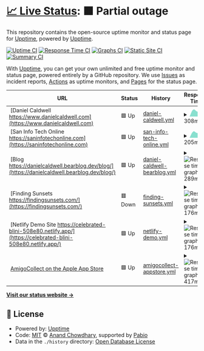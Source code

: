 # [📈 Live Status](https://upptime.github.io/upptime): <!--live status--> **🟧 Partial outage**

This repository contains the open-source uptime monitor and status page for [Upptime](https://upptime.js.org), powered by [Upptime](https://github.com/upptime/upptime).

[![Uptime CI](https://github.com/danielcaldwell/uptime/workflows/Uptime%20CI/badge.svg)](https://github.com/danielcaldwell/uptime/actions?query=workflow%3A%22Uptime+CI%22)
[![Response Time CI](https://github.com/danielcaldwell/uptime/workflows/Response%20Time%20CI/badge.svg)](https://github.com/danielcaldwell/uptime/actions?query=workflow%3A%22Response+Time+CI%22)
[![Graphs CI](https://github.com/danielcaldwell/uptime/workflows/Graphs%20CI/badge.svg)](https://github.com/danielcaldwell/uptime/actions?query=workflow%3A%22Graphs+CI%22)
[![Static Site CI](https://github.com/danielcaldwell/uptime/workflows/Static%20Site%20CI/badge.svg)](https://github.com/danielcaldwell/uptime/actions?query=workflow%3A%22Static+Site+CI%22)
[![Summary CI](https://github.com/danielcaldwell/uptime/workflows/Summary%20CI/badge.svg)](https://github.com/danielcaldwell/uptime/actions?query=workflow%3A%22Summary+CI%22)

With [Upptime](https://upptime.js.org), you can get your own unlimited and free uptime monitor and status page, powered entirely by a GitHub repository. We use [Issues](https://github.com/upptime/upptime/issues) as incident reports, [Actions](https://github.com/danielcaldwell/uptime/actions) as uptime monitors, and [Pages](https://upptime.github.io/upptime) for the status page.

<!--start: status pages-->
<!-- This summary is generated by Upptime (https://github.com/upptime/upptime) -->
<!-- Do not edit this manually, your changes will be overwritten -->
<!-- prettier-ignore -->
| URL | Status | History | Response Time | Uptime |
| --- | ------ | ------- | ------------- | ------ |
| <img alt="" src="https://icons.duckduckgo.com/ip3/www.danielcaldwell.com.ico" height="13"> [Daniel Caldwell https://www.danielcaldwell.com](https://www.danielcaldwell.com) | 🟩 Up | [daniel-caldwell.yml](https://github.com/danielcaldwell/uptime/commits/HEAD/history/daniel-caldwell.yml) | <details><summary><img alt="Response time graph" src="./graphs/daniel-caldwell/response-time-week.png" height="20"> 308ms</summary><br><a href="https://danielcaldwell.github.io/uptime/history/daniel-caldwell"><img alt="Response time 324" src="https://img.shields.io/endpoint?url=https%3A%2F%2Fraw.githubusercontent.com%2Fdanielcaldwell%2Fuptime%2FHEAD%2Fapi%2Fdaniel-caldwell%2Fresponse-time.json"></a><br><a href="https://danielcaldwell.github.io/uptime/history/daniel-caldwell"><img alt="24-hour response time 285" src="https://img.shields.io/endpoint?url=https%3A%2F%2Fraw.githubusercontent.com%2Fdanielcaldwell%2Fuptime%2FHEAD%2Fapi%2Fdaniel-caldwell%2Fresponse-time-day.json"></a><br><a href="https://danielcaldwell.github.io/uptime/history/daniel-caldwell"><img alt="7-day response time 308" src="https://img.shields.io/endpoint?url=https%3A%2F%2Fraw.githubusercontent.com%2Fdanielcaldwell%2Fuptime%2FHEAD%2Fapi%2Fdaniel-caldwell%2Fresponse-time-week.json"></a><br><a href="https://danielcaldwell.github.io/uptime/history/daniel-caldwell"><img alt="30-day response time 394" src="https://img.shields.io/endpoint?url=https%3A%2F%2Fraw.githubusercontent.com%2Fdanielcaldwell%2Fuptime%2FHEAD%2Fapi%2Fdaniel-caldwell%2Fresponse-time-month.json"></a><br><a href="https://danielcaldwell.github.io/uptime/history/daniel-caldwell"><img alt="1-year response time 324" src="https://img.shields.io/endpoint?url=https%3A%2F%2Fraw.githubusercontent.com%2Fdanielcaldwell%2Fuptime%2FHEAD%2Fapi%2Fdaniel-caldwell%2Fresponse-time-year.json"></a></details> | <details><summary><a href="https://danielcaldwell.github.io/uptime/history/daniel-caldwell">100.00%</a></summary><a href="https://danielcaldwell.github.io/uptime/history/daniel-caldwell"><img alt="All-time uptime 99.96%" src="https://img.shields.io/endpoint?url=https%3A%2F%2Fraw.githubusercontent.com%2Fdanielcaldwell%2Fuptime%2FHEAD%2Fapi%2Fdaniel-caldwell%2Fuptime.json"></a><br><a href="https://danielcaldwell.github.io/uptime/history/daniel-caldwell"><img alt="24-hour uptime 100.00%" src="https://img.shields.io/endpoint?url=https%3A%2F%2Fraw.githubusercontent.com%2Fdanielcaldwell%2Fuptime%2FHEAD%2Fapi%2Fdaniel-caldwell%2Fuptime-day.json"></a><br><a href="https://danielcaldwell.github.io/uptime/history/daniel-caldwell"><img alt="7-day uptime 100.00%" src="https://img.shields.io/endpoint?url=https%3A%2F%2Fraw.githubusercontent.com%2Fdanielcaldwell%2Fuptime%2FHEAD%2Fapi%2Fdaniel-caldwell%2Fuptime-week.json"></a><br><a href="https://danielcaldwell.github.io/uptime/history/daniel-caldwell"><img alt="30-day uptime 100.00%" src="https://img.shields.io/endpoint?url=https%3A%2F%2Fraw.githubusercontent.com%2Fdanielcaldwell%2Fuptime%2FHEAD%2Fapi%2Fdaniel-caldwell%2Fuptime-month.json"></a><br><a href="https://danielcaldwell.github.io/uptime/history/daniel-caldwell"><img alt="1-year uptime 99.96%" src="https://img.shields.io/endpoint?url=https%3A%2F%2Fraw.githubusercontent.com%2Fdanielcaldwell%2Fuptime%2FHEAD%2Fapi%2Fdaniel-caldwell%2Fuptime-year.json"></a></details>
| <img alt="" src="https://icons.duckduckgo.com/ip3/saninfotechonline.com.ico" height="13"> [San Info Tech Online https://saninfotechonline.com](https://saninfotechonline.com) | 🟩 Up | [san-info-tech-online.yml](https://github.com/danielcaldwell/uptime/commits/HEAD/history/san-info-tech-online.yml) | <details><summary><img alt="Response time graph" src="./graphs/san-info-tech-online/response-time-week.png" height="20"> 205ms</summary><br><a href="https://danielcaldwell.github.io/uptime/history/san-info-tech-online"><img alt="Response time 273" src="https://img.shields.io/endpoint?url=https%3A%2F%2Fraw.githubusercontent.com%2Fdanielcaldwell%2Fuptime%2FHEAD%2Fapi%2Fsan-info-tech-online%2Fresponse-time.json"></a><br><a href="https://danielcaldwell.github.io/uptime/history/san-info-tech-online"><img alt="24-hour response time 170" src="https://img.shields.io/endpoint?url=https%3A%2F%2Fraw.githubusercontent.com%2Fdanielcaldwell%2Fuptime%2FHEAD%2Fapi%2Fsan-info-tech-online%2Fresponse-time-day.json"></a><br><a href="https://danielcaldwell.github.io/uptime/history/san-info-tech-online"><img alt="7-day response time 205" src="https://img.shields.io/endpoint?url=https%3A%2F%2Fraw.githubusercontent.com%2Fdanielcaldwell%2Fuptime%2FHEAD%2Fapi%2Fsan-info-tech-online%2Fresponse-time-week.json"></a><br><a href="https://danielcaldwell.github.io/uptime/history/san-info-tech-online"><img alt="30-day response time 193" src="https://img.shields.io/endpoint?url=https%3A%2F%2Fraw.githubusercontent.com%2Fdanielcaldwell%2Fuptime%2FHEAD%2Fapi%2Fsan-info-tech-online%2Fresponse-time-month.json"></a><br><a href="https://danielcaldwell.github.io/uptime/history/san-info-tech-online"><img alt="1-year response time 273" src="https://img.shields.io/endpoint?url=https%3A%2F%2Fraw.githubusercontent.com%2Fdanielcaldwell%2Fuptime%2FHEAD%2Fapi%2Fsan-info-tech-online%2Fresponse-time-year.json"></a></details> | <details><summary><a href="https://danielcaldwell.github.io/uptime/history/san-info-tech-online">100.00%</a></summary><a href="https://danielcaldwell.github.io/uptime/history/san-info-tech-online"><img alt="All-time uptime 82.32%" src="https://img.shields.io/endpoint?url=https%3A%2F%2Fraw.githubusercontent.com%2Fdanielcaldwell%2Fuptime%2FHEAD%2Fapi%2Fsan-info-tech-online%2Fuptime.json"></a><br><a href="https://danielcaldwell.github.io/uptime/history/san-info-tech-online"><img alt="24-hour uptime 100.00%" src="https://img.shields.io/endpoint?url=https%3A%2F%2Fraw.githubusercontent.com%2Fdanielcaldwell%2Fuptime%2FHEAD%2Fapi%2Fsan-info-tech-online%2Fuptime-day.json"></a><br><a href="https://danielcaldwell.github.io/uptime/history/san-info-tech-online"><img alt="7-day uptime 100.00%" src="https://img.shields.io/endpoint?url=https%3A%2F%2Fraw.githubusercontent.com%2Fdanielcaldwell%2Fuptime%2FHEAD%2Fapi%2Fsan-info-tech-online%2Fuptime-week.json"></a><br><a href="https://danielcaldwell.github.io/uptime/history/san-info-tech-online"><img alt="30-day uptime 42.37%" src="https://img.shields.io/endpoint?url=https%3A%2F%2Fraw.githubusercontent.com%2Fdanielcaldwell%2Fuptime%2FHEAD%2Fapi%2Fsan-info-tech-online%2Fuptime-month.json"></a><br><a href="https://danielcaldwell.github.io/uptime/history/san-info-tech-online"><img alt="1-year uptime 82.32%" src="https://img.shields.io/endpoint?url=https%3A%2F%2Fraw.githubusercontent.com%2Fdanielcaldwell%2Fuptime%2FHEAD%2Fapi%2Fsan-info-tech-online%2Fuptime-year.json"></a></details>
| <img alt="" src="https://icons.duckduckgo.com/ip3/danielcaldwell.bearblog.dev.ico" height="13"> [Blog https://danielcaldwell.bearblog.dev/blog/](https://danielcaldwell.bearblog.dev/blog/) | 🟩 Up | [daniel-caldwell-bearblog.yml](https://github.com/danielcaldwell/uptime/commits/HEAD/history/daniel-caldwell-bearblog.yml) | <details><summary><img alt="Response time graph" src="./graphs/daniel-caldwell-bearblog/response-time-week.png" height="20"> 289ms</summary><br><a href="https://danielcaldwell.github.io/uptime/history/daniel-caldwell-bearblog"><img alt="Response time 304" src="https://img.shields.io/endpoint?url=https%3A%2F%2Fraw.githubusercontent.com%2Fdanielcaldwell%2Fuptime%2FHEAD%2Fapi%2Fdaniel-caldwell-bearblog%2Fresponse-time.json"></a><br><a href="https://danielcaldwell.github.io/uptime/history/daniel-caldwell-bearblog"><img alt="24-hour response time 245" src="https://img.shields.io/endpoint?url=https%3A%2F%2Fraw.githubusercontent.com%2Fdanielcaldwell%2Fuptime%2FHEAD%2Fapi%2Fdaniel-caldwell-bearblog%2Fresponse-time-day.json"></a><br><a href="https://danielcaldwell.github.io/uptime/history/daniel-caldwell-bearblog"><img alt="7-day response time 289" src="https://img.shields.io/endpoint?url=https%3A%2F%2Fraw.githubusercontent.com%2Fdanielcaldwell%2Fuptime%2FHEAD%2Fapi%2Fdaniel-caldwell-bearblog%2Fresponse-time-week.json"></a><br><a href="https://danielcaldwell.github.io/uptime/history/daniel-caldwell-bearblog"><img alt="30-day response time 481" src="https://img.shields.io/endpoint?url=https%3A%2F%2Fraw.githubusercontent.com%2Fdanielcaldwell%2Fuptime%2FHEAD%2Fapi%2Fdaniel-caldwell-bearblog%2Fresponse-time-month.json"></a><br><a href="https://danielcaldwell.github.io/uptime/history/daniel-caldwell-bearblog"><img alt="1-year response time 304" src="https://img.shields.io/endpoint?url=https%3A%2F%2Fraw.githubusercontent.com%2Fdanielcaldwell%2Fuptime%2FHEAD%2Fapi%2Fdaniel-caldwell-bearblog%2Fresponse-time-year.json"></a></details> | <details><summary><a href="https://danielcaldwell.github.io/uptime/history/daniel-caldwell-bearblog">100.00%</a></summary><a href="https://danielcaldwell.github.io/uptime/history/daniel-caldwell-bearblog"><img alt="All-time uptime 99.99%" src="https://img.shields.io/endpoint?url=https%3A%2F%2Fraw.githubusercontent.com%2Fdanielcaldwell%2Fuptime%2FHEAD%2Fapi%2Fdaniel-caldwell-bearblog%2Fuptime.json"></a><br><a href="https://danielcaldwell.github.io/uptime/history/daniel-caldwell-bearblog"><img alt="24-hour uptime 100.00%" src="https://img.shields.io/endpoint?url=https%3A%2F%2Fraw.githubusercontent.com%2Fdanielcaldwell%2Fuptime%2FHEAD%2Fapi%2Fdaniel-caldwell-bearblog%2Fuptime-day.json"></a><br><a href="https://danielcaldwell.github.io/uptime/history/daniel-caldwell-bearblog"><img alt="7-day uptime 100.00%" src="https://img.shields.io/endpoint?url=https%3A%2F%2Fraw.githubusercontent.com%2Fdanielcaldwell%2Fuptime%2FHEAD%2Fapi%2Fdaniel-caldwell-bearblog%2Fuptime-week.json"></a><br><a href="https://danielcaldwell.github.io/uptime/history/daniel-caldwell-bearblog"><img alt="30-day uptime 100.00%" src="https://img.shields.io/endpoint?url=https%3A%2F%2Fraw.githubusercontent.com%2Fdanielcaldwell%2Fuptime%2FHEAD%2Fapi%2Fdaniel-caldwell-bearblog%2Fuptime-month.json"></a><br><a href="https://danielcaldwell.github.io/uptime/history/daniel-caldwell-bearblog"><img alt="1-year uptime 99.99%" src="https://img.shields.io/endpoint?url=https%3A%2F%2Fraw.githubusercontent.com%2Fdanielcaldwell%2Fuptime%2FHEAD%2Fapi%2Fdaniel-caldwell-bearblog%2Fuptime-year.json"></a></details>
| <img alt="" src="https://icons.duckduckgo.com/ip3/findingsunsets.com.ico" height="13"> [Finding Sunsets https://findingsunsets.com/](https://findingsunsets.com/) | 🟥 Down | [finding-sunsets.yml](https://github.com/danielcaldwell/uptime/commits/HEAD/history/finding-sunsets.yml) | <details><summary><img alt="Response time graph" src="./graphs/finding-sunsets/response-time-week.png" height="20"> 176ms</summary><br><a href="https://danielcaldwell.github.io/uptime/history/finding-sunsets"><img alt="Response time 500" src="https://img.shields.io/endpoint?url=https%3A%2F%2Fraw.githubusercontent.com%2Fdanielcaldwell%2Fuptime%2FHEAD%2Fapi%2Ffinding-sunsets%2Fresponse-time.json"></a><br><a href="https://danielcaldwell.github.io/uptime/history/finding-sunsets"><img alt="24-hour response time 105" src="https://img.shields.io/endpoint?url=https%3A%2F%2Fraw.githubusercontent.com%2Fdanielcaldwell%2Fuptime%2FHEAD%2Fapi%2Ffinding-sunsets%2Fresponse-time-day.json"></a><br><a href="https://danielcaldwell.github.io/uptime/history/finding-sunsets"><img alt="7-day response time 176" src="https://img.shields.io/endpoint?url=https%3A%2F%2Fraw.githubusercontent.com%2Fdanielcaldwell%2Fuptime%2FHEAD%2Fapi%2Ffinding-sunsets%2Fresponse-time-week.json"></a><br><a href="https://danielcaldwell.github.io/uptime/history/finding-sunsets"><img alt="30-day response time 168" src="https://img.shields.io/endpoint?url=https%3A%2F%2Fraw.githubusercontent.com%2Fdanielcaldwell%2Fuptime%2FHEAD%2Fapi%2Ffinding-sunsets%2Fresponse-time-month.json"></a><br><a href="https://danielcaldwell.github.io/uptime/history/finding-sunsets"><img alt="1-year response time 500" src="https://img.shields.io/endpoint?url=https%3A%2F%2Fraw.githubusercontent.com%2Fdanielcaldwell%2Fuptime%2FHEAD%2Fapi%2Ffinding-sunsets%2Fresponse-time-year.json"></a></details> | <details><summary><a href="https://danielcaldwell.github.io/uptime/history/finding-sunsets">0.00%</a></summary><a href="https://danielcaldwell.github.io/uptime/history/finding-sunsets"><img alt="All-time uptime 72.22%" src="https://img.shields.io/endpoint?url=https%3A%2F%2Fraw.githubusercontent.com%2Fdanielcaldwell%2Fuptime%2FHEAD%2Fapi%2Ffinding-sunsets%2Fuptime.json"></a><br><a href="https://danielcaldwell.github.io/uptime/history/finding-sunsets"><img alt="24-hour uptime 0.00%" src="https://img.shields.io/endpoint?url=https%3A%2F%2Fraw.githubusercontent.com%2Fdanielcaldwell%2Fuptime%2FHEAD%2Fapi%2Ffinding-sunsets%2Fuptime-day.json"></a><br><a href="https://danielcaldwell.github.io/uptime/history/finding-sunsets"><img alt="7-day uptime 0.00%" src="https://img.shields.io/endpoint?url=https%3A%2F%2Fraw.githubusercontent.com%2Fdanielcaldwell%2Fuptime%2FHEAD%2Fapi%2Ffinding-sunsets%2Fuptime-week.json"></a><br><a href="https://danielcaldwell.github.io/uptime/history/finding-sunsets"><img alt="30-day uptime 0.00%" src="https://img.shields.io/endpoint?url=https%3A%2F%2Fraw.githubusercontent.com%2Fdanielcaldwell%2Fuptime%2FHEAD%2Fapi%2Ffinding-sunsets%2Fuptime-month.json"></a><br><a href="https://danielcaldwell.github.io/uptime/history/finding-sunsets"><img alt="1-year uptime 72.22%" src="https://img.shields.io/endpoint?url=https%3A%2F%2Fraw.githubusercontent.com%2Fdanielcaldwell%2Fuptime%2FHEAD%2Fapi%2Ffinding-sunsets%2Fuptime-year.json"></a></details>
| <img alt="" src="https://icons.duckduckgo.com/ip3/celebrated-blini-508e80.netlify.app.ico" height="13"> [Netlify Demo Site https://celebrated-blini-508e80.netlify.app/](https://celebrated-blini-508e80.netlify.app/) | 🟩 Up | [netlify-demo.yml](https://github.com/danielcaldwell/uptime/commits/HEAD/history/netlify-demo.yml) | <details><summary><img alt="Response time graph" src="./graphs/netlify-demo/response-time-week.png" height="20"> 176ms</summary><br><a href="https://danielcaldwell.github.io/uptime/history/netlify-demo"><img alt="Response time 196" src="https://img.shields.io/endpoint?url=https%3A%2F%2Fraw.githubusercontent.com%2Fdanielcaldwell%2Fuptime%2FHEAD%2Fapi%2Fnetlify-demo%2Fresponse-time.json"></a><br><a href="https://danielcaldwell.github.io/uptime/history/netlify-demo"><img alt="24-hour response time 66" src="https://img.shields.io/endpoint?url=https%3A%2F%2Fraw.githubusercontent.com%2Fdanielcaldwell%2Fuptime%2FHEAD%2Fapi%2Fnetlify-demo%2Fresponse-time-day.json"></a><br><a href="https://danielcaldwell.github.io/uptime/history/netlify-demo"><img alt="7-day response time 176" src="https://img.shields.io/endpoint?url=https%3A%2F%2Fraw.githubusercontent.com%2Fdanielcaldwell%2Fuptime%2FHEAD%2Fapi%2Fnetlify-demo%2Fresponse-time-week.json"></a><br><a href="https://danielcaldwell.github.io/uptime/history/netlify-demo"><img alt="30-day response time 167" src="https://img.shields.io/endpoint?url=https%3A%2F%2Fraw.githubusercontent.com%2Fdanielcaldwell%2Fuptime%2FHEAD%2Fapi%2Fnetlify-demo%2Fresponse-time-month.json"></a><br><a href="https://danielcaldwell.github.io/uptime/history/netlify-demo"><img alt="1-year response time 196" src="https://img.shields.io/endpoint?url=https%3A%2F%2Fraw.githubusercontent.com%2Fdanielcaldwell%2Fuptime%2FHEAD%2Fapi%2Fnetlify-demo%2Fresponse-time-year.json"></a></details> | <details><summary><a href="https://danielcaldwell.github.io/uptime/history/netlify-demo">100.00%</a></summary><a href="https://danielcaldwell.github.io/uptime/history/netlify-demo"><img alt="All-time uptime 100.00%" src="https://img.shields.io/endpoint?url=https%3A%2F%2Fraw.githubusercontent.com%2Fdanielcaldwell%2Fuptime%2FHEAD%2Fapi%2Fnetlify-demo%2Fuptime.json"></a><br><a href="https://danielcaldwell.github.io/uptime/history/netlify-demo"><img alt="24-hour uptime 100.00%" src="https://img.shields.io/endpoint?url=https%3A%2F%2Fraw.githubusercontent.com%2Fdanielcaldwell%2Fuptime%2FHEAD%2Fapi%2Fnetlify-demo%2Fuptime-day.json"></a><br><a href="https://danielcaldwell.github.io/uptime/history/netlify-demo"><img alt="7-day uptime 100.00%" src="https://img.shields.io/endpoint?url=https%3A%2F%2Fraw.githubusercontent.com%2Fdanielcaldwell%2Fuptime%2FHEAD%2Fapi%2Fnetlify-demo%2Fuptime-week.json"></a><br><a href="https://danielcaldwell.github.io/uptime/history/netlify-demo"><img alt="30-day uptime 100.00%" src="https://img.shields.io/endpoint?url=https%3A%2F%2Fraw.githubusercontent.com%2Fdanielcaldwell%2Fuptime%2FHEAD%2Fapi%2Fnetlify-demo%2Fuptime-month.json"></a><br><a href="https://danielcaldwell.github.io/uptime/history/netlify-demo"><img alt="1-year uptime 100.00%" src="https://img.shields.io/endpoint?url=https%3A%2F%2Fraw.githubusercontent.com%2Fdanielcaldwell%2Fuptime%2FHEAD%2Fapi%2Fnetlify-demo%2Fuptime-year.json"></a></details>
| <img alt="" src="https://icons.duckduckgo.com/ip3/apps.apple.com.ico" height="13"> [AmigoCollect on the Apple App Store](https://apps.apple.com/us/app/amigocollect/id1472415807) | 🟩 Up | [amigocollect-appstore.yml](https://github.com/danielcaldwell/uptime/commits/HEAD/history/amigocollect-appstore.yml) | <details><summary><img alt="Response time graph" src="./graphs/amigocollect-appstore/response-time-week.png" height="20"> 417ms</summary><br><a href="https://danielcaldwell.github.io/uptime/history/amigocollect-appstore"><img alt="Response time 347" src="https://img.shields.io/endpoint?url=https%3A%2F%2Fraw.githubusercontent.com%2Fdanielcaldwell%2Fuptime%2FHEAD%2Fapi%2Famigocollect-appstore%2Fresponse-time.json"></a><br><a href="https://danielcaldwell.github.io/uptime/history/amigocollect-appstore"><img alt="24-hour response time 241" src="https://img.shields.io/endpoint?url=https%3A%2F%2Fraw.githubusercontent.com%2Fdanielcaldwell%2Fuptime%2FHEAD%2Fapi%2Famigocollect-appstore%2Fresponse-time-day.json"></a><br><a href="https://danielcaldwell.github.io/uptime/history/amigocollect-appstore"><img alt="7-day response time 417" src="https://img.shields.io/endpoint?url=https%3A%2F%2Fraw.githubusercontent.com%2Fdanielcaldwell%2Fuptime%2FHEAD%2Fapi%2Famigocollect-appstore%2Fresponse-time-week.json"></a><br><a href="https://danielcaldwell.github.io/uptime/history/amigocollect-appstore"><img alt="30-day response time 347" src="https://img.shields.io/endpoint?url=https%3A%2F%2Fraw.githubusercontent.com%2Fdanielcaldwell%2Fuptime%2FHEAD%2Fapi%2Famigocollect-appstore%2Fresponse-time-month.json"></a><br><a href="https://danielcaldwell.github.io/uptime/history/amigocollect-appstore"><img alt="1-year response time 347" src="https://img.shields.io/endpoint?url=https%3A%2F%2Fraw.githubusercontent.com%2Fdanielcaldwell%2Fuptime%2FHEAD%2Fapi%2Famigocollect-appstore%2Fresponse-time-year.json"></a></details> | <details><summary><a href="https://danielcaldwell.github.io/uptime/history/amigocollect-appstore">100.00%</a></summary><a href="https://danielcaldwell.github.io/uptime/history/amigocollect-appstore"><img alt="All-time uptime 100.00%" src="https://img.shields.io/endpoint?url=https%3A%2F%2Fraw.githubusercontent.com%2Fdanielcaldwell%2Fuptime%2FHEAD%2Fapi%2Famigocollect-appstore%2Fuptime.json"></a><br><a href="https://danielcaldwell.github.io/uptime/history/amigocollect-appstore"><img alt="24-hour uptime 100.00%" src="https://img.shields.io/endpoint?url=https%3A%2F%2Fraw.githubusercontent.com%2Fdanielcaldwell%2Fuptime%2FHEAD%2Fapi%2Famigocollect-appstore%2Fuptime-day.json"></a><br><a href="https://danielcaldwell.github.io/uptime/history/amigocollect-appstore"><img alt="7-day uptime 100.00%" src="https://img.shields.io/endpoint?url=https%3A%2F%2Fraw.githubusercontent.com%2Fdanielcaldwell%2Fuptime%2FHEAD%2Fapi%2Famigocollect-appstore%2Fuptime-week.json"></a><br><a href="https://danielcaldwell.github.io/uptime/history/amigocollect-appstore"><img alt="30-day uptime 100.00%" src="https://img.shields.io/endpoint?url=https%3A%2F%2Fraw.githubusercontent.com%2Fdanielcaldwell%2Fuptime%2FHEAD%2Fapi%2Famigocollect-appstore%2Fuptime-month.json"></a><br><a href="https://danielcaldwell.github.io/uptime/history/amigocollect-appstore"><img alt="1-year uptime 100.00%" src="https://img.shields.io/endpoint?url=https%3A%2F%2Fraw.githubusercontent.com%2Fdanielcaldwell%2Fuptime%2FHEAD%2Fapi%2Famigocollect-appstore%2Fuptime-year.json"></a></details>

<!--end: status pages-->

[**Visit our status website →**](https://upptime.github.io/upptime)

## 📄 License

- Powered by: [Upptime](https://github.com/upptime/upptime)
- Code: [MIT](./LICENSE) © [Anand Chowdhary](https://anandchowdhary.com), supported by [Pabio](https://pabio.com)
- Data in the `./history` directory: [Open Database License](https://opendatacommons.org/licenses/odbl/1-0/)
